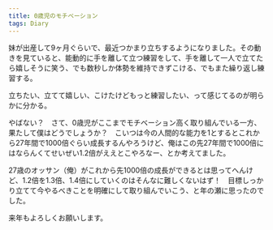 ```yaml
---
title: 0歳児のモチベーション
tags: Diary
---
```


妹が出産して9ヶ月ぐらいで、最近つかまり立ちするようになりました。その動きを見ていると、能動的に手を離して立つ練習をして、手を離して一人で立てたら嬉しそうに笑う、でも数秒しか体勢を維持できずこける、でもまた繰り返し練習する。

立ちたい、立てて嬉しい、こけたけどもっと練習したい、って感じてるのが明らかに分かる。

やばない？　さて、0歳児がここまでモチベーション高く取り組んでいる一方、果たして僕はどうでしょうか？　こいつは今の人間的な能力を1とするとこれから27年間で1000倍ぐらい成長するんやろうけど、俺はこの先27年間で1000倍にはならんくてせいぜい1.2倍がええとこやろなー、とか考えてました。

27歳のオッサン（俺）がこれから先1000倍の成長ができるとは思ってへんけど、1.2倍を1.3倍、1.4倍にしていくのはそんなに難しくないはず！　目標しっかり立てて今やるべきことを明確にして取り組んでいこう、と年の瀬に思ったのでした。

来年もよろしくお願いします。
